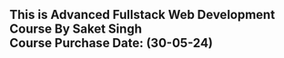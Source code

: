 ## This is Advanced Fullstack Web Development Course By Saket Singh<br> Course Purchase Date: (30-05-24) 